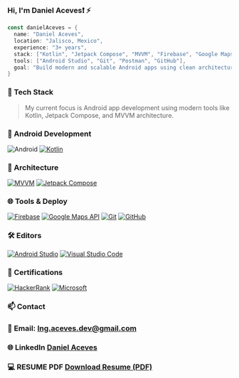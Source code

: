 ### Hi, I'm Daniel Aceves❗ ⚡


```Kotlin
const danielAceves = {
  name: "Daniel Aceves",
  location: "Jalisco, Mexico",
  experience: "3+ years",
  stack: ["Kotlin", "Jetpack Compose", "MVVM", "Firebase", "Google Maps API"],
  tools: ["Android Studio", "Git", "Postman", "GitHub"],
  goal: "Build modern and scalable Android apps using clean architecture."
}
```

### 🚀 Tech Stack  
> My current focus is Android app development using modern tools like Kotlin, Jetpack Compose, and MVVM architecture.
### 📱 Android Development
![Android](https://img.shields.io/badge/Android-3DDC84?style=for-the-badge&logo=android&logoColor=white)
[![Kotlin](https://img.shields.io/badge/Kotlin-7F52FF?style=for-the-badge&logo=kotlin&logoColor=white)]()
### 🧠 Architecture
[![MVVM](https://img.shields.io/badge/MVVM-%23007396.svg?style=for-the-badge)]()
[![Jetpack Compose](https://img.shields.io/badge/Jetpack_Compose-4285F4?style=for-the-badge&logo=android&logoColor=white)]()
### 🌐 Tools & Deploy
[![Firebase](https://img.shields.io/badge/Firebase-FFCA28?style=for-the-badge&logo=firebase&logoColor=black)]()
[![Google Maps API](https://img.shields.io/badge/Google_Maps_API-4285F4?style=for-the-badge&logo=googlemaps&logoColor=white)]()
[![Git](https://img.shields.io/badge/Git-F05032?style=for-the-badge&logo=git&logoColor=white)]()
[![GitHub](https://img.shields.io/badge/GitHub-181717?style=for-the-badge&logo=github&logoColor=white)]()
### 🛠️ Editors
[![Android Studio](https://img.shields.io/badge/Android_Studio-3DDC84?style=for-the-badge&logo=android-studio&logoColor=white)]()
[![Visual Studio Code](https://img.shields.io/badge/VS_Code-007ACC?style=for-the-badge&logo=visual-studio-code&logoColor=white)]()
### 📜 Certifications
[![HackerRank](https://img.shields.io/badge/HackerRank-2EC866?style=for-the-badge&logo=HackerRank&logoColor=white)]()
[![Microsoft](https://img.shields.io/badge/Microsoft-0078D4?style=for-the-badge&logo=microsoft&logoColor=white)]()

### 📫 Contact
### 📧 Email: Ing.aceves.dev@gmail.com
### 🌐 LinkedIn [Daniel Aceves](https://www.linkedin.com/in/ingdanielacevesdeveloper/)
### 💻 RESUME PDF [Download Resume (PDF)]([https://drive.google.com/file/d/1cl4FNfcmZEcCz5JbF72XZxflFnMUy42P/view?usp=share_link](https://drive.google.com/file/d/1M05JSzryQbZtisZcpFxDPQEgYBVzVSCp/view?usp=sharing))

